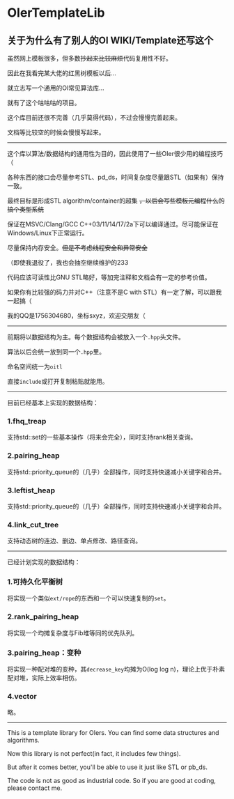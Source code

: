 # OIerTemplateLib

## 关于为什么有了别人的OI WIKI/Template还写这个

虽然网上模板很多，但多数~~抄起来比较麻烦~~代码复用性不好。

因此在我看完某大佬的红黑树模板以后...

就立志写一个通用的OI常见算法库...

就有了这个咕咕咕的项目。

这个库目前还很不完善（几乎莫得代码），不过会慢慢完善起来。

文档等比较空的时候会慢慢写起来。

---

这个库以算法/数据结构的通用性为目的，因此使用了一些OIer很少用的编程技巧（

各种东西的接口会尽量参考STL、pd_ds，时间复杂度尽量跟STL（如果有）保持一致。

最终目标是形成STL algorithm/container的超集 ~~，以后会写些模板元编程什么的搞个类型系统~~

保证在MSVC/Clang/GCC C++03/11/14/17/2a下可以编译通过。尽可能保证在Windows/Linux下正常运行。

尽量保持内存安全。~~但是不考虑线程安全和异常安全~~

（即使我退役了，我也会抽空继续维护的233

代码应该可读性比GNU STL略好，等加完注释和文档会有一定的参考价值。

如果你有比较强的码力并对C++（注意不是C with STL）有一定了解，可以跟我一起搞（

我的QQ是1756304680，坐标sxyz，欢迎交朋友（

---

前期将以数据结构为主。每个数据结构会被放入一个`.hpp`头文件。

算法以后会统一放到同一个`.hpp`里。

命名空间统一为`oitl`

直接`include`或打开复制粘贴就能用。

---

目前已经基本上实现的数据结构：

### 1.fhq_treap

支持std::set的一些基本操作（将来会完全），同时支持rank相关查询。

### 2.pairing_heap

支持std::priority_queue的（几乎）全部操作，同时支持快速减小关键字和合并。

### 3.leftist_heap

支持std::priority_queue的（几乎）全部操作，同时支持~~快速~~减小关键字和合并。

### 4.link_cut_tree

支持动态树的连边、删边、单点修改、路径查询。

---

已经计划实现的数据结构：

### 1.可持久化平衡树

将实现一个类似`ext/rope`的东西和一个可以快速复制的`set`。

### 2.rank_pairing_heap

将实现一个均摊复杂度与Fib堆等同的优先队列。

### 3.pairing_heap：变种

将实现一种配对堆的变种，其`decrease_key`均摊为O(log log n)，理论上优于朴素配对堆，实际上效率相仿。

### 4.vector

略。

---

This is a template library for OIers. You can find some data structures and algorithms.

Now this library is not perfect(in fact, it includes few things).

But after it comes better, you'll be able to use it just like STL or pb_ds.

The code is not as good as industrial code. So if you are good at coding, please contact me.

